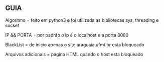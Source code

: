 ## GUIA

Algoritmo = feito em python3 e foi utilizada as bibliotecas sys, threading e socket

IP && PORTA = por padrão o ip é o localhost e a porta 8080

BlackList = de inicio apenas o site araguaia.ufmt.br esta bloqueado

Arquivos adicionais = pagina HTML quando o host esta bloqueado 
